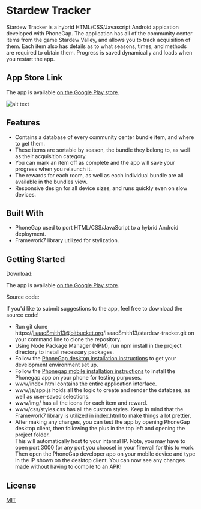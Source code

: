 
Stardew Tracker
===============

Stardew Tracker is a hybrid HTML/CSS/Javascript Android appication developed with PhoneGap.
The application has all of the community center items from the game Stardew Valley, and allows you to track acquisition of them. Each item also has details as to what seasons, times, and methods are required to obtain them. Progress is saved dynamically and loads when you restart the app.

App Store Link
--------------
The app is available [on the Google Play store](https://play.google.com/store/apps/details?id=com.isaactsmith.stardewtracker).

![alt text](https://i.imgur.com/b1YAAdT.png "App preview")

Features
--------
* Contains a database of every community center bundle item, and where to get them.
* These items are sortable by season, the bundle they belong to, as well as their acquisition category.
* You can mark an item off as complete and the app will save your progress when you relaunch it.
* The rewards for each room, as well as each individual bundle are all available in the bundles view.
* Responsive design for all device sizes, and runs quickly even on slow devices.

Built With
----------
* PhoneGap used to port HTML/CSS/JavaScript to a hybrid Android deployment.
* Framework7 library utilized for stylization.

Getting Started
---------------
Download: 

The app is available [on the Google Play store](https://play.google.com/store/apps/details?id=com.isaactsmith.stardewtracker).

Source code:

If you'd like to submit suggestions to the app, feel free to download the source code! 

* Run git clone https://IsaacSmith13@bitbucket.org/IsaacSmith13/stardew-tracker.git on your command line to clone the repository.
* Using Node Package Manager (NPM), run npm install in the project directory to install necessary packages.
* Follow the [PhoneGap desktop installation instructions](http://docs.phonegap.com/getting-started/1-install-phonegap/desktop/) to get your development environment set up.
* Follow the [Phonegap mobile installation instructions](http://docs.phonegap.com/getting-started/2-install-mobile-app/) to install the Phonegap app on your phone for testing purposes.
* www/index.html contains the entire application interface.
* www/js/app.js holds all the logic to create and render the database, as well as user-saved selections.
* www/img/ has all the icons for each item and reward.
* www/css/styles.css has all the custom styles. Keep in mind that the Framework7 library is utilized in index.html to make things a lot prettier.
* After making any changes, you can test the app by opening PhoneGap desktop client, then following the plus in the top left and opening the project folder.  
This will automatically host to your internal IP. Note, you may have to open port 3000 (or any port you choose) in your firewall for this to work.  
Then open the PhoneGap developer app on your mobile device and type in the IP shown on the desktop client. You can now see any changes made without having to compile to an APK!

License
-------
[MIT](./LICENSE)